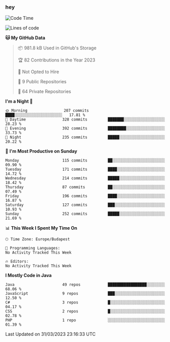### hey

<!--START_SECTION:waka-->
![Code Time](http://img.shields.io/badge/Code%20Time-884%20hrs%2054%20mins-blue)

![Lines of code](https://img.shields.io/badge/From%20Hello%20World%20I%27ve%20Written-863.8%20thousand%20lines%20of%20code-blue)

**🐱 My GitHub Data** 

> 📦 981.8 kB Used in GitHub's Storage 
 > 
> 🏆 82 Contributions in the Year 2023
 > 
> 🚫 Not Opted to Hire
 > 
> 📜 9 Public Repositories 
 > 
> 🔑 64 Private Repositories 
 > 
**I'm a Night 🦉** 

```text
🌞 Morning                207 commits         ████░░░░░░░░░░░░░░░░░░░░░   17.81 % 
🌆 Daytime                328 commits         ███████░░░░░░░░░░░░░░░░░░   28.23 % 
🌃 Evening                392 commits         ████████░░░░░░░░░░░░░░░░░   33.73 % 
🌙 Night                  235 commits         █████░░░░░░░░░░░░░░░░░░░░   20.22 % 
```
📅 **I'm Most Productive on Sunday** 

```text
Monday                   115 commits         ██░░░░░░░░░░░░░░░░░░░░░░░   09.90 % 
Tuesday                  171 commits         ████░░░░░░░░░░░░░░░░░░░░░   14.72 % 
Wednesday                214 commits         █████░░░░░░░░░░░░░░░░░░░░   18.42 % 
Thursday                 87 commits          ██░░░░░░░░░░░░░░░░░░░░░░░   07.49 % 
Friday                   196 commits         ████░░░░░░░░░░░░░░░░░░░░░   16.87 % 
Saturday                 127 commits         ███░░░░░░░░░░░░░░░░░░░░░░   10.93 % 
Sunday                   252 commits         █████░░░░░░░░░░░░░░░░░░░░   21.69 % 
```


📊 **This Week I Spent My Time On** 

```text
🕑︎ Time Zone: Europe/Budapest

💬 Programming Languages: 
No Activity Tracked This Week

🔥 Editors: 
No Activity Tracked This Week
```

**I Mostly Code in Java** 

```text
Java                     49 repos            █████████████████░░░░░░░░   68.06 % 
JavaScript               9 repos             ███░░░░░░░░░░░░░░░░░░░░░░   12.50 % 
C#                       3 repos             █░░░░░░░░░░░░░░░░░░░░░░░░   04.17 % 
CSS                      2 repos             █░░░░░░░░░░░░░░░░░░░░░░░░   02.78 % 
PHP                      1 repo              ░░░░░░░░░░░░░░░░░░░░░░░░░   01.39 % 
```




 Last Updated on 31/03/2023 23:16:33 UTC
<!--END_SECTION:waka-->
